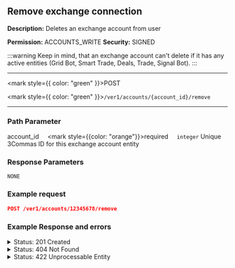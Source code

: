 ## Remove exchange connection

**Description:** Deletes an exchange account from user

**Permission:** ACCOUNTS_WRITE
**Security:** SIGNED

:::warning
Keep in mind, that an exchange account can't delete if it has any active entities (Grid Bot, Smart Trade, Deals, Trade, Signal Bot).
:::

----------

<mark style={{ color: "green" }}>POST</mark>

<mark style={{ color: "green" }}>`/ver1/accounts/{account_id}/remove`</mark>

----------

### Path Parameter

   account_id&nbsp;&nbsp;&nbsp;&nbsp;&nbsp;<mark style={{color: "orange"}}>required</mark>&nbsp;&nbsp;&nbsp;&nbsp;&nbsp;<code>integer</code>
   Unique 3Commas ID for this exchange account entity

### Response Parameters

```
NONE
```

### Example request

```json
POST /ver1/accounts/12345678/remove
```

### Example Response and errors

<details>
<summary>Status: 201 Created</summary>

```json
true
```

</details>

<details>
<summary>Status: 404 Not Found</summary>

```json
{
    "error": "not_found",
    "error_description": "Not Found"
}
```

</details>

<details>
<summary> Status: 422 Unprocessable Entity</summary>

```json
{
    "error": "account_not_deletable",
    "error_description": "There are active trading deals on this exchange. Close all trading operations and try again"
}
```

</details>
